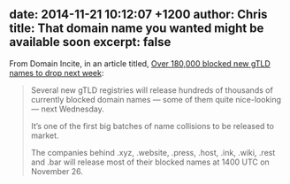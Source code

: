 date: 2014-11-21 10:12:07 +1200
author: Chris
title: That domain name you wanted might be available soon
excerpt: false
----

From Domain Incite, in an article titled, [Over 180,000 blocked new gTLD names to drop next week](http://domainincite.com/17702-over-180000-blocked-new-gtld-names-to-drop-next-week?utm_source=feedburner&utm_medium=feed&utm_campaign=Feed%3A+DomainIncite+%28DomainIncite.com%290):

>Several new gTLD registries will release hundreds of thousands of currently blocked domain names — some of them quite nice-looking — next Wednesday.
>
>It’s one of the first big batches of name collisions to be released to market.
>
>The companies behind .xyz, .website, .press, .host, .ink, .wiki, .rest and .bar will release most of their blocked names at 1400 UTC on November 26.